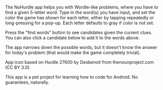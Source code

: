 The NoHurdle app helps you with Wordle-like problems, where you have to find a given 5-letter word. Type in the word(s) you have input, and set the color the game has shown for each letter, either by tapping repeatedly or long-pressing for a pop-up. Each letter defaults to gray if color is not set.

Press the "find words" button to see candidates given the current clues. You can also click a candidate below to add it to the words above.

The app narrows down the possible words, but it doesn't know the answer for today's problem (that would make the game completely trivial).

App icon based on Hurdle 27600 by Desbenoit from thenounproject.com (CC BY 3.0).

This app is a pet project for learning how to code for Android. No guarantees, naturally.